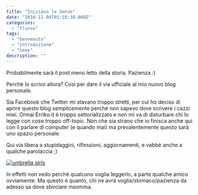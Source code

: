 ```yaml
---
title: "Iniziano le danze"
date: "2010-11-04T01:10:30.000Z"
categories:
  - "flusso"
tags:
  - "benvenuto"
  - "introduzione"
  - "news"
description: ""
---
```


Probabilmente sarà il post meno letto della storia. Pazienza :)

Perchè lo scrivo allora? Così per dare il via ufficiale al mio nuovo blog personale.

Sia Facebook che Twitter mi stavano troppo stretti, per cui ho deciso di aprire questo blog semplicemente perchè non sapevo dove scrivere i cazzi miei. Ormai Erriko.it è troppo settorializzato e non mi va di disturbare chi lo legge con cose troppo off-topic. Non che sia strano che io finisca anche qui con il parlare di computer (e quando mai) ma prevalentemente questo sarà uno spazio personale.

Qui via libera a stupidaggini, riflessioni, aggiornamenti, e vabbè anche a qualche parolaccia ;)

[![](https://enricodeleo.s3.eu-south-1.amazonaws.com/uploads/2010/11/umbrella-girl-40.jpg "umbrella girls")](https://enricodeleo.s3.eu-south-1.amazonaws.com/uploads/2010/11/umbrella-girl-40.jpg")

In effetti non vedo perchè qualcuno voglia leggerlo, a parte qualche amico ovviamente. Ma questo è quanto, chi ne avrà voglia/stomaco/pazienza da adesso sa dove sbirciare insomma.
